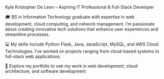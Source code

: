 Kyle Kristopher De Leon – Aspiring IT Professional & Full-Stack Developer

🎓 BS in Information Technology graduate with expertise in web development, cloud computing, and network management. I’m passionate about creating innovative tech solutions that enhance user experiences and streamline processes.

💻 My skills include Python Flask, Java, JavaScript, MySQL, and AWS Cloud Technologies. I’ve worked on projects ranging from cloud-based systems to full-stack web applications.

📂 Explore my portfolio to see my work in web development, cloud architecture, and software development

